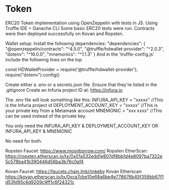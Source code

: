 # Token
ERC20 Token implementation using OpenZeppelin with tests in JS.
Using Truffle IDE + Ganache CLI 
Some basic ERC20 tests were run.
Contracts were then deployed successfully on Kovan and Ropsten.

Wallet setup:
Install the following dependencies:
  "dependencies": {
    "@openzeppelin/contracts": "^4.5.0",
    "@truffle/hdwallet-provider": "^2.0.3",
    "dotenv": "^16.0.0",
    "mnemonics": "^1.1.3"
  }
And in the 'truffle-config.js' include the following lines on the top

const HDWalletProvider = require('@truffle/hdwallet-provider');
require("dotenv").config()

Create either a .env or a secrets.json file. 
Ensure that they're listed in the .gitignore
Create an Infuria project ID at: https://infura.io

The .env file will look something like this:
INFURA_API_KEY = "xxxxx"  //This is the Infuria project id
DEPLOYMENT_ACCOUNT_KEY = "xxxxx"  //This is your private key from a Metamask account
MNEMONIC = "xxx xxxx" //This can be used instead of the private key.

You only need the INFURA_API_KEY & DEPLOYMENT_ACCOUNT_KEY OR
INFURA_API_KEY & MNEMONIC

No need for both. 


Ropsten Faucet: https://www.moonborrow.com/
Ropsten EtherScan: https://ropsten.etherscan.io/tx/0x01a532edd1e807df8bb1d4e8097ba7322e5c578ba41b390446d56ba3b76c0af4

Kovan Faucet: https://faucets.chain.link/rinkeby
Kovan Etherscan: https://kovan.etherscan.io/tx/0xca7cbe10e68a6be4e778676b45f359bb67f1d53fd95c6d9209c9ff1c6f24321c
